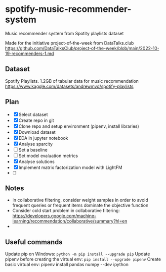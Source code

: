 # spotify-music-recommender-system
Music recommender system from Spotity playlists dataset

Made for the initiative project-of-the-week from DataTalks.club
https://github.com/DataTalksClub/project-of-the-week/blob/main/2022-10-19-recommenders-1.md

## Dataset
Spotify Playlists. 1.2GB of tabular data for music recommendation
https://www.kaggle.com/datasets/andrewmvd/spotify-playlists

## Plan
- [x] Select dataset
- [x] Create repo in git
- [x] Clone repo and setup environment (pipenv, install libraries)
- [x] Download dataset
- [x] EDA in jupyter notebook
- [x] Analyse sparcity
- [ ] Set a baseline
- [ ] Set model evaluation metrics
- [x] Analyse solutions
- [x] Implement matrix factorization model with LightFM
- [ ] 

## Notes
- In collaborative filtering, consider weight samples in order to avoid frequent queries or frequent items dominate the objective function
- Consider cold start problem in collaborative filtering: https://developers.google.com/machine-learning/recommendation/collaborative/summary?hl=en
- 

## Useful commands

Update pip on Windows: `python -m pip install --upgrade pip`
Update pipenv before creating the virtual env: `pip install --upgrade pipenv`
Create basic virtual env: pipenv install pandas numpy --dev ipython

